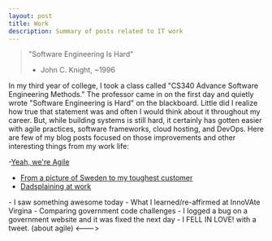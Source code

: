 ```yaml
---
layout: post
title: Work
description: Summary of posts related to IT work
---
```


> "Software Engineering Is Hard"<br/>
> - John C. Knight, ~1996  

In my third year of college, I took a class called "CS340 Advance Software Engineering Methods." The professor came in on the first day and quietly wrote "Software Engineering is Hard" on the blackboard. Little did I realize how true that statement was and often I would think about it throughout my career. But, while building systems is still hard, it certainly has gotten easier with agile practices, software frameworks, cloud hosting, and DevOps. Here are few of my blog posts focused on those improvements and other interesting things from my work life:

 -[Yeah, we're Agile](/2015/02/yeah-we-agile.html)
- [From a picture of Sweden to my toughest customer](/2017/01/from-pic-of-sweden-to-my-toughest.html)
- [Dadsplaining at work](2016/11/dadsplaining-at-work.html)
<!-->
- I saw something awesome today 
- What I learned/re-affirmed at InnoVAte Virgina
- Comparing government code challenges
- I logged a bug on a government website and it was fixed the next day
- I FELL IN LOVE! with a tweet. (about agile)   
<--->
